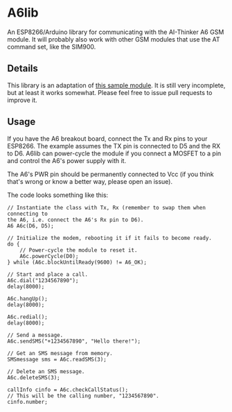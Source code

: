 # A6lib

An ESP8266/Arduino library for communicating with the AI-Thinker A6 GSM module.
It will probably also work with other GSM modules that use the AT command set,
like the SIM900.

## Details

This library is an adaptation of
[this sample module](https://github.com/SensorsIot/A6-GSM-Module). It is still
very incomplete, but at least it works somewhat. Please feel free to issue pull
requests to improve it.

## Usage

If you have the A6 breakout board, connect the Tx and Rx pins to your ESP8266.
The example assumes the TX pin is connected to D5 and the RX to D6. A6lib can
power-cycle the module if you connect a MOSFET to a pin and control the A6's
power supply with it.

The A6's PWR pin should be permanently connected to Vcc (if you think that's
wrong or know a better way, please open an issue).

The code looks something like this:

~~~
// Instantiate the class with Tx, Rx (remember to swap them when connecting to
the A6, i.e. connect the A6's Rx pin to D6).
A6 A6c(D6, D5);

// Initialize the modem, rebooting it if it fails to become ready.
do {
    // Power-cycle the module to reset it.
    A6c.powerCycle(D0);
} while (A6c.blockUntilReady(9600) != A6_OK);

// Start and place a call.
A6c.dial("1234567890");
delay(8000);

A6c.hangUp();
delay(8000);

A6c.redial();
delay(8000);

// Send a message.
A6c.sendSMS("+1234567890", "Hello there!");

// Get an SMS message from memory.
SMSmessage sms = A6c.readSMS(3);

// Delete an SMS message.
A6c.deleteSMS(3);

callInfo cinfo = A6c.checkCallStatus();
// This will be the calling number, "1234567890".
cinfo.number;
~~~
